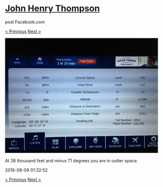 # [John Henry Thompson](../README.md)
post Facebook.com

[< Previous](2016-08-09-4.md) [Next >](2016-08-09-6.md)

[![](../media/2016-08-09/Timeline-Photos-At-38-thousand-feet-and-minus-71-degrees-you-are.jpg)](../README.md)

At 38 thousand feet and minus 71 degrees you are in outter space.

2016-08-09 01:32:52

[< Previous](2016-08-09-4.md) [Next >](2016-08-09-6.md)